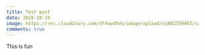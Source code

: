 ```yaml
---
title: Test post
date: 2020-10-10
image: https://res.cloudinary.com/df4nwdhdu/image/upload/v1602359483/sample.jpg
comments: true
---
```

This is fun
